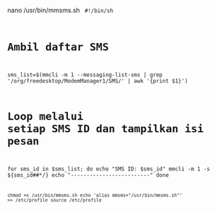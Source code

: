 nano /usr/bin/mmsms.sh
<code>
#!/bin/sh

# Ambil daftar SMS
sms_list=$(mmcli -m 1 --messaging-list-sms | grep '/org/freedesktop/ModemManager1/SMS/' | awk '{print $1}')

# Loop melalui setiap SMS ID dan tampilkan isi pesan
for sms_id in $sms_list; do
    echo "SMS ID: $sms_id"
    mmcli -m 1 -s ${sms_id##*/}
    echo "-------------------------"
done
<code/>

chmod +x /usr/bin/mmsms.sh
echo 'alias mmsms="/usr/bin/mmsms.sh"' >> /etc/profile
source /etc/profile

